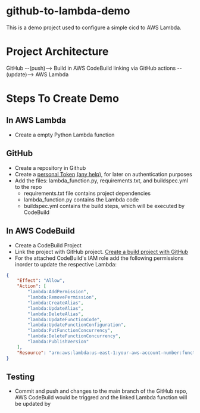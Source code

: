 # github-to-lambda-demo

This is a demo project used to configure a simple cicd to AWS Lambda.

# Project Architecture
GitHub  --(push)--> Build in AWS CodeBuild linking via GitHub actions --(update)--> AWS Lambda 

# Steps To Create Demo
## In AWS Lambda
- Create a empty Python Lambda function 

## GitHub
- Create a repository in Github
- Create a [personal Token](https://github.com/settings/tokens) [(any help)](https://stackoverflow.com/questions/68775869/message-support-for-password-authentication-was-removed-please-use-a-personal), for later on authentication purposes
- Add the files: lambda_function.py, requirements.txt, and buildspec.yml to the repo
  - requirements.txt file contains project dependencies
  - lambda_function.py contains the Lambda code
  - buildspec.yml contains the build steps, which will be executed by CodeBuild

## In AWS CodeBuild
- Create a CodeBuild Project
- Link the project with GitHub project. [Create a build project with GitHub](https://docs.aws.amazon.com/codebuild/latest/userguide/sample-github-pull-request.html) 
- For the attached CodeBuild's IAM role add the following permissions inorder to update the respective Lambda:

```json
{
    "Effect": "Allow",
    "Action": [
        "lambda:AddPermission",
        "lambda:RemovePermission",
        "lambda:CreateAlias",
        "lambda:UpdateAlias",
        "lambda:DeleteAlias",
        "lambda:UpdateFunctionCode",
        "lambda:UpdateFunctionConfiguration",
        "lambda:PutFunctionConcurrency",
        "lambda:DeleteFunctionConcurrency",
        "lambda:PublishVersion"
    ],
    "Resource": "arn:aws:lambda:us-east-1:your-aws-account-number:function:your-lambda-function-name"
}
```

## Testing
- Commit and push and changes to the main branch of the GitHub repo, AWS CodeBuild would be triggred and the linked Lambda function will be updated by 
